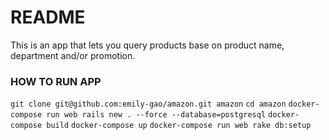 # README

This is an app that lets you query products base on product name, department and/or promotion.

### HOW TO RUN APP
```git clone git@github.com:emily-gao/amazon.git amazon```
```cd amazon```
```docker-compose run web rails new . --force --database=postgresql```
```docker-compose build```
```docker-compose up```
```docker-compose run web rake db:setup```
